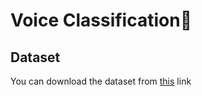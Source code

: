 # Voice Classification📢

## Dataset  
You can download the dataset from [this](https://drive.google.com/drive/folders/1JfAmDb_ZslLEfEERWR_FpaDLcz9tZxwi?usp=sharing) link
